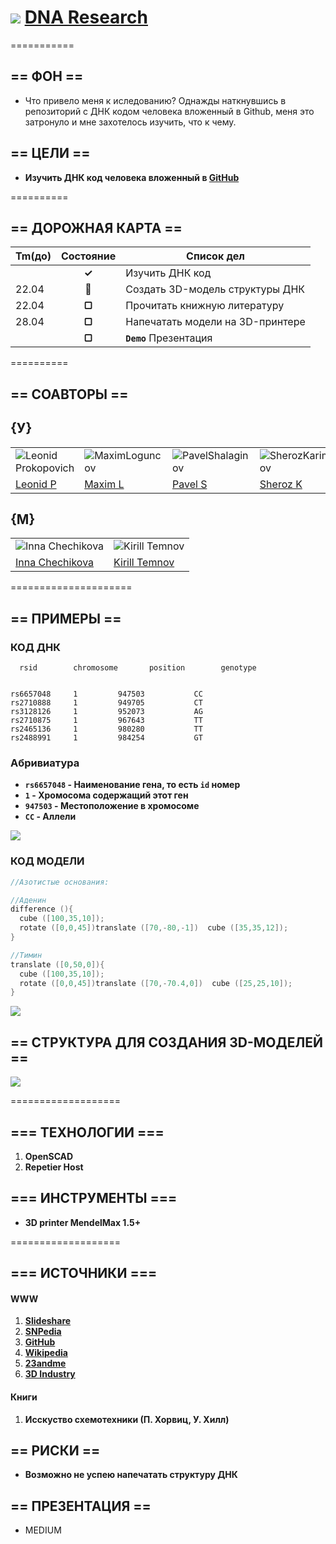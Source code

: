 # ![](https://avatars3.githubusercontent.com/u/4658189?s=30) [ DNA Research](https://github.com/soda-io/DNA/)

===========


## == ФОН ==

* Что привело меня к иследованию? Однажды наткнувшись в репозиторий с ДНК кодом человека вложенный в Github, меня это затронуло и мне захотелось изучить, что к чему.



## == ЦЕЛИ ==

* **Изучить ДНК код человека вложенный в [GitHub](https://github.com)**

==========


## == ДОРОЖНАЯ КАРТА ==

|Tm(до)| Состояние    |  Список дел                        |
|:-----|:------------:|------------------------------------|
|      |  **✓**      | Изучить ДНК код                    |
|22.04 |  **🚩**     | Создать 3D-модель структуры ДНК    |
|22.04 |  **▢**      | Прочитать книжную литературу       |    
|28.04 |  **▢**      | Напечатать модели на 3D-принтере   |
|      |  **▢**      |**`Demo`** Презентация              |


==========



## == СОАВТОРЫ ==


## {У}

|    |    |    |    |
|----|----|----|----|
|![Leonid Prokopovich](https://avatars2.githubusercontent.com/u/6639503?s=74)|![MaximLoguncov](https://avatars2.githubusercontent.com/u/3838734?s=74)|![PavelShalaginov](https://avatars0.githubusercontent.com/u/3833771?s=74)|![SherozKarimov](https://avatars0.githubusercontent.com/u/4226210?s=74)  
| [Leonid P](https://github.com/leonidprokopovich) | [Maxim L](https://github.com/MaximLoguncov) | [Pavel S](https://github.com/PavelShalaginov)|  [Sheroz K](https://github.com/SherozKarimov)  


## {M}

|    |    | 
|----|----|
|![Inna Chechikova](https://pbs.twimg.com/profile_images/2351222123/4hkg9tbwsz8zzztcrqkf_bigger.jpeg)|![Kirill Temnov](https://avatars1.githubusercontent.com/u/147170?s=74)
|[Inna Chechikova](https://twitter.com/Unsa2003)|[Kirill Temnov](https://github.com/KirillTemnov)

=====================

## == ПРИМЕРЫ ==

### КОД ДНК

```
  rsid	      chromosome       position        genotype


rs6657048	  1	        947503	         CC
rs2710888	  1	        949705	         CT
rs3128126	  1	        952073	         AG
rs2710875	  1	        967643	         TT
rs2465136	  1	        980280	         TT
rs2488991	  1	        984254	         GT
```
### Абривиатура 
* **`rs6657048` - Наименование гена, то есть `id` номер**
* **`1` - Хромосома содержащий этот ген**
* **`947503` -  Местоположение в хромосоме**
* **`CC` - Аллели**

![](https://github.com/soda-io/DNA/blob/master/Img/3D/manu.jpg?raw=true)

### КОД МОДЕЛИ 

```c
//Азотистые основания:

//Аденин
difference (){
  cube ([100,35,10]);
  rotate ([0,0,45])translate ([70,-80,-1])  cube ([35,35,12]);
}

//Тимин
translate ([0,50,0]){
  cube ([100,35,10]);
  rotate ([0,0,45])translate ([70,-70.4,0])  cube ([25,25,10]);
}


```
![](https://github.com/soda-io/DNA.research/blob/master/Img/3D/Adenin%20&%20Timin.png?raw=true)



## == CТРУКТУРА ДЛЯ СОЗДАНИЯ 3D-МОДЕЛЕЙ ==

![](https://github.com/soda-io/DNA.research/blob/master/Img/docs/DNA%203d%20model%20structure.jpg?raw=true)


===================


## === ТЕХНОЛОГИИ ===

 1. **OpenSCAD**
 2. **Repetier Host**

## === ИНСТРУМЕНТЫ === 
 
* **3D printer MendelMax 1.5+**


===================


## === ИСТОЧНИКИ ===
  
####  WWW

 1. **[Slideshare](http://www.slideshare.net/sheriakosh/ss-33235731)**
 1. **[SNPedia](www.snpedia.com)**
 1. **[GitHub](https://github.com)**
 1. **[Wikipedia](http://ru.wikipedia.org/wiki/%D0%94%D0%B5%D0%B7%D0%BE%D0%BA%D1%81%D0%B8%D1%80%D0%B8%D0%B1%D0%BE%D0%BD%D1%83%D0%BA%D0%BB%D0%B5%D0%B8%D0%BD%D0%BE%D0%B2%D0%B0%D1%8F_%D0%BA%D0%B8%D1%81%D0%BB%D0%BE%D1%82%D0%B0)**
 1. **[23andme](www.23andme.com)**
 1. **[3D Industry](http://www.3dindustry.ru/article/571/)**

#### Книги

 1. **Исскуство схемотехники (П. Хорвиц, У. Хилл)**

## == РИСКИ ==

*   **Возможно не успею напечатать структуру ДНК**

## == ПРЕЗЕНТАЦИЯ ==
														 
* MEDIUM
